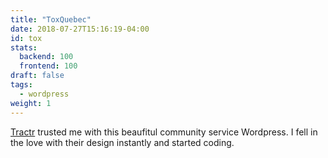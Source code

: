 ```yaml
---
title: "ToxQuebec"
date: 2018-07-27T15:16:19-04:00
id: tox
stats:
  backend: 100
  frontend: 100
draft: false
tags:
  - wordpress
weight: 1
---
```


[Tractr](https://tractr.net/) trusted me with this beaufitul community service Wordpress. I fell in the love with their design instantly and started coding.